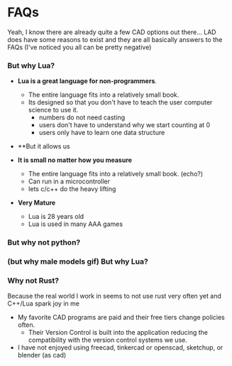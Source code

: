 # FAQs

Yeah, I know there are already quite a few CAD options out there... LAD does have some reasons to exist and they are all basically answers to the FAQs (I've noticed you all can be pretty negative)

### But why Lua?

- **Lua is a great language for non-programmers**.
    - The entire language fits into a relatively small book.
    - Its designed so that you don't have to teach the user computer science to use it.
        - numbers do not need casting
        - users don't have to understand why we start counting at 0
        - users only have to learn one data structure
- **But it allows us

- **It is small no matter how you measure**
    - The entire language fits into a relatively small book. (echo?)
    - Can run in a microcontroller
    - lets c/c++ do the heavy lifting

- **Very Mature**
    - Lua is 28 years old
    - Lua is used in many AAA games

### But why not python?

### (but why male models gif) But why Lua?

### Why not Rust?
Because the real world I work in seems to not use rust very often yet and C++/Lua spark joy in me


- My favorite CAD programs are paid and their free tiers change policies often.
    - Their Version Control is built into the application reducing the compatibility with the version control systems we use.
- I have not enjoyed using freecad, tinkercad or openscad, sketchup, or blender (as cad)


